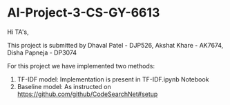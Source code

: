 # AI-Project-3-CS-GY-6613

Hi TA's,

This project is submitted by 
Dhaval Patel - DJP526, 
Akshat Khare - AK7674,
Disha Papneja - DP3074

For this project we have implemented two methods:
1) TF-IDF model: Implementation is present in TF-IDF.ipynb Notebook 
2) Baseline model:  As instructed on https://github.com/github/CodeSearchNet#setup
